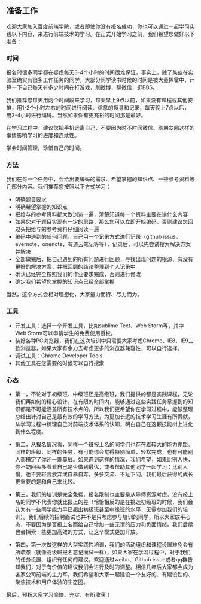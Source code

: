 ## 准备工作

欢迎大家加入百度前端学院，或者即使你没有报名成功，你也可以通过一起学习实践以下内容，来进行前端技术的学习。在正式开始学习之前，我们希望您做好以下准备：

### **时间**

报名时很多同学都在疑虑每天3-4个小时的时间很难保证，事实上，除了某些在实验室确实有很多工作任务的同学，大部分同学读书时候的时间是被大量挥霍中，计算一下自己每天有多少时间在打游戏，刷微博，聊微信，逛BBS。

我们推荐您每天用两个时间段来学习，每天早上9点以前，如果没有课程或其他安排，用1-2个小时左右的时间进行阅读、信息的搜寻和记录，每天晚上7点以后，用2-4小时进行编码。当然如果你有更充裕的时间那是最好。

在学习过程中，建议您把手机远离自己，不要因为时不时回微信、刷朋友圈这样的事情影响学习的进度和连续性。

学会时间管理，珍惜自己的时间。

### **方法**

我们在每一个任务中，会给出要编码的需求、希望掌握的知识点、一些参考资料等几部分内容。我们推荐您按照以下方式学习：

  - 明确题目要求
  - 明确希望掌握的知识点
  - 把给与的参考资料都大致浏览一遍，清楚知道每一个资料主要在讲什么内容
  - 如果您对于题目实现有一定的思路，那么您可以立即开始编码，否则建议您回过头把给与的参考资料仔细阅读一遍
  - 编码中遇到的任何问题，自己用一个记录方式进行记录（github issus，evernote，onenote，有道云笔记等等），记录后，可以先尝试搜索解决方案并解决
  - 全部做完后，把自己遇到的所有问题进行回顾，寻找出现问题的根源、有没有更好的解决方案，并把回顾的结论整理到个人记录中
  - 确认已经完全按照我们的作业要求完成，否则进行修改
  - 确定我们希望您掌握的知识点已经全部掌握

当然，这个方式会相对理想化，大家量力而行、尽力而为。

### **工具**

* 开发工具：选择一个开发工具，比如sublime Text、Web Storm等，其中Web Storm可以申请学生的免费使用授权。
* 装好各种PC浏览器，我们在这次培训中只需要大家考虑Chrome、IE8、IE9三款浏览器，如果大家有余力去考虑更多的浏览器兼容性，可以自行选择。
* 调试工具：Chrome Developer Tools
* 其他工具在您需要的时候可以自行搜索

### **心态**

- 第一，不论对于初级班、中级班还是高级班，我们提供的都是实践课程，无论我们再如何的精心设计，在有限的时间内，能够通过这些实践任务掌握到的知识都是不可能涵盖所有技术点的。所以我们更希望你在学习过程中，能够整理总结出针对自己是最有效的学习方法，为更加长远的技术学习生涯有所贡献，从学习过程中梳理自己对前端技术体系的认知，明白自己在这颗技能树上进化到什么程度。

- 第二，从报名情况看，同样一个班报上名的同学们也存在着较大的能力差距。同样的班级、同样的任务，有可能你会觉得特别简单，轻松完成，也有可能别人都搞定了你还一筹莫展。如果遇到这样的情况，我们希望，如果比别人快，你不妨回头多看看自己是否做到最优，或者帮助其他同学一起学习；比别人慢，也不要轻言放弃或自暴自弃，多多交流、不耻下问。我们最后获得的成长更重要的是和自己来比较。

- 第三，我们的培训是完全免费，报名限制也主要是从导师资源考虑，没有报上名的同学不代表你就比报上的差（恰恰相反的是在挑选初级班的时候，我们会认为有一些同学能力早已超出初级班甚至中级班的水平，无需参加我们的培训）。我们后续的招聘面试也并不是只考虑参与培训的同学，所以大家放平心态，不要因为是否报上名而给自己增加一些无谓的压力和负面情绪。我们后续也会探索一些更加高效的方式，让这个模式更加开放。

- 第四，第一次做这样的大型实践性培训，我们的活动组织和课程设置难免会有所疏忽（就像高级班报名忘记面试一样），如果大家在学习过程中，对于我们的任务设置、组织有任何的建议，欢迎通过weibo、Github issue或者qq群告知我们，对于有价值的建议我们会进行及时的调整。相信几年后大家都会成为各家公司前端的主力军，我们希望和大家一起建设一个友好的、有建设性的、聚焦技术和用户体验的生态圈。

最后，预祝大家学习愉快、充实、有所收获！